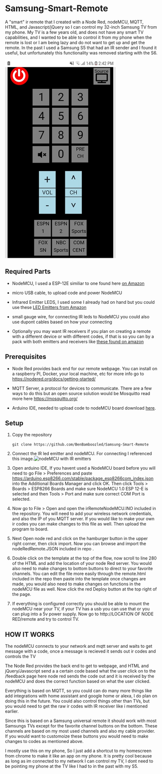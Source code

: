 # Samsung-Smart-Remote
A "smart" ir remote that I created with a Node Red, nodeMCU, MQTT, HTML, and Javascript/jQuery so I can control my 32-inch Samsung TV from my phone. My TV is a few years old, and does not have any smart TV capabilities, and I wanted to be able to control it from my phone when the remote is lost or I am being lazy and do not want to get up and get the remote. In the past I used a Samsung S5 that had an IR sender and I found it useful, but unfortunately this functionality was removed starting with the S6. 


![ir remote](/screenshot.jpg)

## Required Parts
- NodeMCU, I used a ESP-12E similiar to one found here [on Amazon](https://www.amazon.com/HiLetgo-Internet-Development-Wireless-Micropython/dp/B010O1G1ES)

- micro USB cable, to upload code and power NodeMCU

- Infrared Emitter LEDS, I used some I already had on hand but you could use these [LED Emitters from Amazon](https://www.amazon.com/Infrared-Lighting-Electronics-Components-Emitting/dp/B01BVGIZGC/ref=sr_1_4?dchild=1&keywords=ir+emitters+leds&qid=1597689163&sr=8-4)

- small gauge wire, for connecting IR leds to NodeMCU you could also use dupont cables based on how your connecting

- Optionally you may want IR receivers if you plan on creating a remote with a different device or with different codes, if that is so you can by a pack with both emitters and receivers like [these found on amazon](https://www.amazon.com/Gikfun-Infrared-Emission-Receiver-Arduino/dp/B06XYNDRGF/ref=sr_1_3?crid=IMFVEFS9Y39S&dchild=1&keywords=ir+led+receiver&qid=1597689492&sprefix=ir+leds+rec%2Caps%2C190&sr=8-3)

## Prerequisites
- Node Red provides back end for our remote webpage. You can install on a raspberry PI, Docker, your local machine, etc for more info go to https://nodered.org/docs/getting-started/

- MQTT Server, a protocol for devices to communicate. There are a few ways to do this but an open source solution would be Mosquitto read more here https://mosquitto.org/

- Arduino IDE, needed to upload code to nodeMCU board download [here](https://www.arduino.cc/en/main/software).

## Setup
1. Copy the repository 

    `git clone https://github.com/BenBamboozled/Samsung-Smart-Remote`
2. Connect the IR led emitter and nodeMCU. For connecting I referenced this image.![nodeMCU with IR emitters](https://raw.githubusercontent.com/JZ-SmartThings/SmartThings/master/Devices/TVDevice/3.3V%20PICTURES%20%26%20WIRING/IRSender.png)

3. Open arduino IDE, If you havent used a NodeMCU board before you will need to go File > Preferences and paste https://arduino.esp8266.com/stable/package_esp8266com_index.json into the Additional Boards Manager and click OK. Then click Tools > Boards > ESP8266 Boards and make sure NodeMCU 1.0 ESP 12-E is selected and then Tools > Port and make sure correct COM Port is selected. 

4. Now go to File > Open and open the irRemoteNodeMCU.INO included in the repository. You will need to add your wireless network credentials, and also the IP of you MQTT server. If you would like to make your own ir codes you can make changes to this file as well. Then upload the program to board.

5. Next Open node red and click on the hamburger button in the upper right corner, then click import. Now you can browse and import the nodeRedRemote.JSON included in repo .

6. Double click on the template at the top of the flow, now scroll to line 280 of the HTML and add the location of your node Red server. You would also need to make changes to bottom buttons to direct to your favorite channels. You can edit the file more easily through the remote.html included in the repo then paste into the template once changes are made, you would also need to make changes on functions in the nodeMCU file as well. Now click the red Deploy button at the top right of the page. 

7. If everything is configured correctly you should be able to mount the nodeMCU near your TV, if your TV has a usb you can use that or you can plug into a 5v power supply. Now go to http://LOCATION OF NODE RED/remote and try to control TV.

## HOW IT WORKS
The nodeMCU connects to your network and mqtt server and waits to get message with a code, once a message is recieved it sends out ir codes and controls the TV

The Node Red provides the back end to get to webpage, and HTML and jQuery/Javascript send a a certain code based what the user click on to the /feedback page here node red sends the code out and it is received by the nodeMCU and does the correct function based on what the user clicked. 

Everything is based on MQTT, so you could can do many more things like add integrations with home assistant and google home or alexa, I do plan on doing this in the future. You could also control things other than TVs, but you would need to get the raw ir codes with IR receiver like i mentioned earlier.

Since this is based on a Samsung universal remote it should work with most Samsungs TVs except for the favorite channel buttons on the bottom. These channels are based on my most used channels and also my cable provider. If you would want to customoize these buttons you would need to make changes to codes as mentioned above. 

I mostly use this on my phone, So I just add a shortcut to my homescreen from chrome to make it like an app on my phone. It is pretty cool because as long as im connected to my network I can control my TV, I dont need to be pointing my phone at the TV like I had to in the past with my S5.





